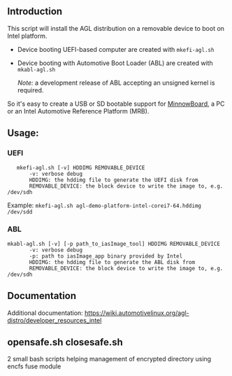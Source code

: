 ## Introduction
This script will install the AGL distribution on a removable device to boot on Intel platform.
 - Device booting UEFI-based computer are created with `mkefi-agl.sh`
 - Device booting with Automotive Boot Loader (ABL) are created with `mkabl-agl.sh`
 
    *Note:* a development release of ABL accepting an unsigned kernel is required.

So it's easy to create a USB or SD bootable support for [MinnowBoard](http://www.minnowboard.org), a PC or an Intel Automotive Reference Platform (MRB).

## Usage:
### UEFI
```
   mkefi-agl.sh [-v] HDDIMG REMOVABLE_DEVICE
       -v: verbose debug
       HDDIMG: the hddimg file to generate the UEFI disk from
       REMOVABLE_DEVICE: the block device to write the image to, e.g. /dev/sdh
```
Example: `mkefi-agl.sh agl-demo-platform-intel-corei7-64.hddimg /dev/sdd`
 
### ABL
```
mkabl-agl.sh [-v] [-p path_to_iasImage_tool] HDDIMG REMOVABLE_DEVICE
       -v: verbose debug
       -p: path to iasImage_app binary provided by Intel
       HDDIMG: the hddimg file to generate the ABL disk from
       REMOVABLE_DEVICE: the block device to write the image to, e.g. /dev/sdh
```

## Documentation
Additional documentation: https://wiki.automotivelinux.org/agl-distro/developer_resources_intel

## opensafe.sh closesafe.sh
2 small bash scripts helping management of encrypted directory using encfs fuse module
